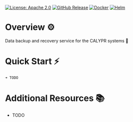 [![License: Apache 2.0][license-badge]][license]
[![GitHub Release][release-badge]][release]
[![Docker][docker-badge]][docker]
[![Helm][helm-badge]][helm]

[license-badge]: https://img.shields.io/badge/License-Apache-blue.svg
[license]: https://opensource.org/license/apache-2-0

[release-badge]: https://img.shields.io/github/v/release/ACED-IDP/backup-service
[release]: https://github.com/ACED-IDP/backup-service/releases

[docker-badge]: https://img.shields.io/badge/Docker%20Repo-Quay.io-blue?logo=docker
[docker]: https://quay.io/repository/ohsu-comp-bio/backup-service?tab=tags&tag=latest

[helm-badge]: https://img.shields.io/badge/Helm-0F1689?logo=helm&logoColor=fff
[helm]: https://github.com/ohsu-comp-bio/helm-charts/tree/main/charts/backups

# Overview ⚙️

Data backup and recovery service for the CALYPR systems 🔄 

# Quick Start ⚡

```sh
➜ TODO
```

# Additional Resources 📚

- TODO
